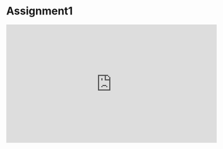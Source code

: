# Assignment1

<iframe width="560" height="315" src="https://www.youtube.com/embed/f3nVyo_l6sw" frameborder="0" gesture="media" allow="encrypted-media" allowfullscreen></iframe>
